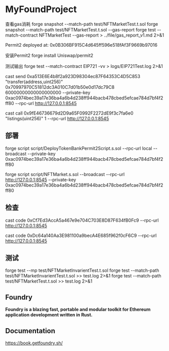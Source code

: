 # MyFoundProject
查看gas消耗
forge snapshot --match-path test/NFTMarketTest.t.sol
forge snapshot --match-path test/NFTMarketTest.t.sol --gas-report
forge test --match-contract NFTMarketTest --gas-report > ../file/gas_report_v1.md 2>&1


Permit2 deployed at: 0x0B306BF915C4d645ff596e518fAf3F9669b97016

安装Permit2 
forge install Uniswap/permit2   



测试输出
forge test --match-contract EIP721 -vv > logs/EIP721Test.log 2>&1


cast send 0xa513E6E4b8f2a923D98304ec87F64353C4D5C853 "transfer(address,uint256)" 0x70997970C51812dc3A010C7d01b50e0d17dc79C8 60000000000000000000 --private-key 0xac0974bec39a17e36ba4a6b4d238ff944bacb478cbed5efcae784d7bf4f2ff80 --rpc-url http://127.0.0.1:8545


cast call 0x9fE46736679d2D9a65F0992F2272dE9f3c7fa6e0 "listings(uint256)" 1 --rpc-url http://127.0.0.1:8545

## 部署

forge script script/DeployTokenBankPermit2Script.s.sol --rpc-url local --broadcast --private-key 0xac0974bec39a17e36ba4a6b4d238ff944bacb478cbed5efcae784d7bf4f2ff80


forge script script/NFTMarket.s.sol --broadcast --rpc-url http://127.0.0.1:8545 --private-key 0xac0974bec39a17e36ba4a6b4d238ff944bacb478cbed5efcae784d7bf4f2ff80

## 检查
cast code 0xCf7Ed3AccA5a467e9e704C703E8D87F634fB0Fc9 --rpc-url http://127.0.0.1:8545

cast code 0xDc64a140Aa3E981100a9becA4E685f962f0cF6C9 --rpc-url http://127.0.0.1:8545


## 测试
forge test --mp test/NFTMarketInvarientTest.t.sol
forge test --match-path test/NFTMarketInvarientTest.t.sol >> test.log 2>&1
forge test --match-path test/NFTMarketTest.t.sol >> test.log 2>&1



## Foundry
**Foundry is a blazing fast, portable and modular toolkit for Ethereum application development written in Rust.**


## Documentation

https://book.getfoundry.sh/